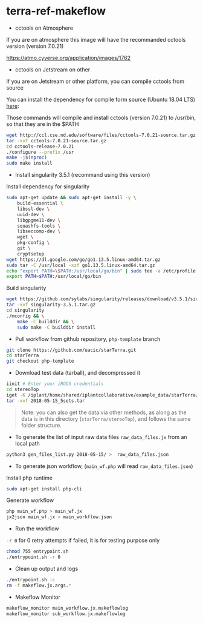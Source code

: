 # terra-ref-makeflow


* cctools on Atmosphere

If you are on atmosphere this image will have the recommanded cctools version (version 7.0.21)

https://atmo.cyverse.org/application/images/1762

* cctools on Jetstream on other

If you are on Jetstream or other platform, you can compile cctools from source

You can install the dependency for compile form source (Ubuntu 18.04 LTS) [here](https://jxuzy.blogspot.com/2019/11/install-cctools-ubuntu-1804lts.html):

Those commands will compile and install cctools (version 7.0.21) to /usr/bin, so that they are in the $PATH
```bash
wget http://ccl.cse.nd.edu/software/files/cctools-7.0.21-source.tar.gz
tar -xvf cctools-7.0.21-source.tar.gz
cd cctools-release-7.0.21
./configure --prefix /usr
make -j$(nproc)
sudo make install
```

* Install singularity 3.5.1 (recommand using this version)

Install dependency for singularity
```bash
sudo apt-get update && sudo apt-get install -y \
    build-essential \
    libssl-dev \
    uuid-dev \
    libgpgme11-dev \
    squashfs-tools \
    libseccomp-dev \
    wget \
    pkg-config \
    git \
    cryptsetup
wget https://dl.google.com/go/go1.13.5.linux-amd64.tar.gz
sudo tar -C /usr/local -xzf go1.13.5.linux-amd64.tar.gz
echo "export PATH=\$PATH:/usr/local/go/bin" | sudo tee -a /etc/profile
export PATH=$PATH:/usr/local/go/bin
```
Build singularity
```bash
wget https://github.com/sylabs/singularity/releases/download/v3.5.1/singularity-3.5.1.tar.gz
tar -xvf singularity-3.5.1.tar.gz
cd singularity
./mconfig && \
    make -C builddir && \
    sudo make -C builddir install
```

* Pull workflow from github repository, `php-template` branch

```bash
git clone https://github.com/uacic/starTerra.git
cd starTerra
git checkout php-template
```

* Download test data (tarball), and decompressed it
```bash
iinit # Enter your iRODS credentials
cd stereoTop
iget -K /iplant/home/shared/iplantcollaborative/example_data/starTerra/2018-05-15_5sets.tar
tar -xvf 2018-05-15_5sets.tar
```

> Note: you can also get the data via other methods, as along as the data is in this directory (`starTerra/stereoTop`), and follows the same folder structure.

* To generate the list of input raw data files `raw_data_files.jx` from an local path
```bash
python3 gen_files_list.py 2018-05-15/ >  raw_data_files.json
```

* To generate json workflow, (`main_wf.php` will read `raw_data_files.json`)

Install php runtime
```bash
sudo apt-get install php-cli
```
Generate workflow
```bash
php main_wf.php > main_wf.jx
jx2json main_wf.jx > main_workflow.json
```

* Run the workflow

`-r 0` for 0 retry attempts if failed, it is for testing purpose only
```bash
chmod 755 entrypoint.sh
./entrypoint.sh -r 0
```

* Clean up output and logs
```bash
./entrypoint.sh -c
rm -f makeflow.jx.args.*
```

* Makeflow Monitor 
```bash
makeflow_monitor main_workflow.jx.makeflowlog 
makeflow_monitor sub_workflow.jx.makeflowlog 
```

